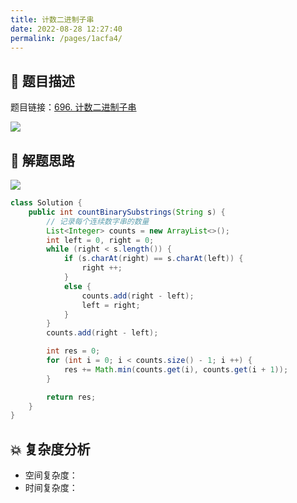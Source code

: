 ```yaml
---
title: 计数二进制子串
date: 2022-08-28 12:27:40
permalink: /pages/1acfa4/
---
```

## 📃 题目描述

题目链接：[696. 计数二进制子串](https://leetcode.cn/problems/count-binary-substrings/)

![](https://cs-wiki.oss-cn-shanghai.aliyuncs.com/img/image-20220828122759489.png)

## 🔔 解题思路

![](https://cs-wiki.oss-cn-shanghai.aliyuncs.com/img/image-20220828122819171.png)


```java
class Solution {
    public int countBinarySubstrings(String s) {
        // 记录每个连续数字串的数量
        List<Integer> counts = new ArrayList<>();
        int left = 0, right = 0;
        while (right < s.length()) {
            if (s.charAt(right) == s.charAt(left)) {
                right ++;
            }
            else {
                counts.add(right - left);
                left = right;
            }
        }
        counts.add(right - left);

        int res = 0;
        for (int i = 0; i < counts.size() - 1; i ++) {
            res += Math.min(counts.get(i), counts.get(i + 1));
        }

        return res;
    }
}
```

## 💥 复杂度分析

- 空间复杂度：
- 时间复杂度：

